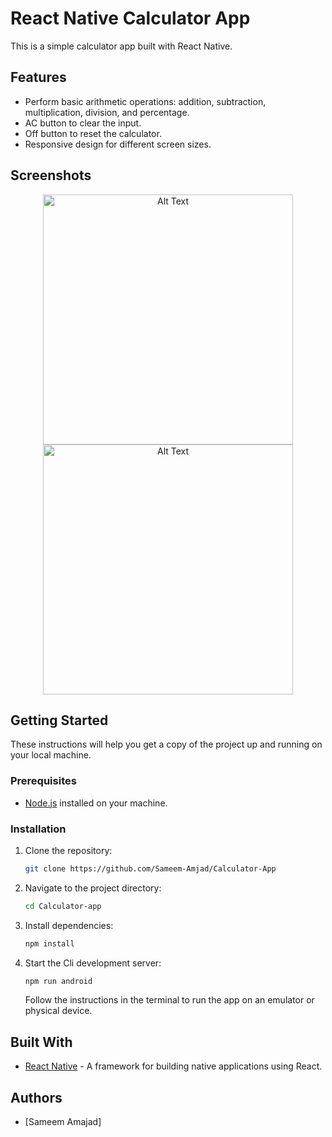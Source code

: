 # React Native Calculator App

This is a simple calculator app built with React Native.

## Features
- Perform basic arithmetic operations: addition, subtraction, multiplication, division, and percentage.
- AC button to clear the input.
- Off button to reset the calculator.
- Responsive design for different screen sizes.

## Screenshots

<!-- Add some screenshots of your app in action -->
<div align='center'>
  <img src="https://github.com/Sameem-Amjad/Calculator-App/assets/92137575/4ccfcba1-3617-4ec8-b9e0-2fef317d02c2" height="400" alt="Alt Text">
    <img src="https://github.com/Sameem-Amjad/Calculator-App/assets/92137575/a4057b4a-7735-4b60-a43e-ca106a88c7ab" height="400" alt="Alt Text">
</div>

## Getting Started

These instructions will help you get a copy of the project up and running on your local machine.

### Prerequisites

- [Node.js](https://nodejs.org/) installed on your machine.

### Installation

1. Clone the repository:

   ```bash
   git clone https://github.com/Sameem-Amjad/Calculator-App
   ```

2. Navigate to the project directory:

   ```bash
   cd Calculator-app
   ```

3. Install dependencies:

   ```bash
   npm install
   ```

4. Start the Cli development server:

   ```bash
   npm run android
   ```

   Follow the instructions in the terminal to run the app on an emulator or physical device.

## Built With

- [React Native](https://reactnative.dev/) - A framework for building native applications using React.

## Authors

- [Sameem Amajad]
